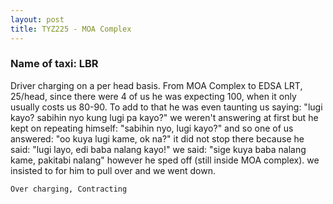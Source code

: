 ```yaml
---
layout: post
title: TYZ225 - MOA Complex
---
```


### Name of taxi: LBR

Driver charging on a per head basis. From MOA Complex to EDSA LRT, 25/head, since there were 4 of us he was expecting 100, when it only usually costs us 80-90. To add to that he was even taunting us saying: "lugi kayo? sabihin nyo kung lugi pa kayo?" we weren't answering at first but he kept on repeating himself: "sabihin nyo, lugi kayo?" and so one of us answered: "oo kuya lugi kame, ok na?" it did not stop there because he said: "lugi layo, edi baba nalang kayo!" we said: "sige kuya baba nalang kame, pakitabi nalang" however he sped off (still inside MOA complex). we insisted to for him to pull over and we went down.

```Over charging, Contracting```
